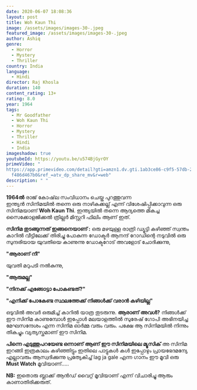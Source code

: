 ```yaml
---
date: 2020-06-07 18:08:36
layout: post
title: Woh Kaun Thi
image: /assets/images/images-30-.jpeg
featured_image: /assets/images/images-30-.jpeg
author: Ashiq
genre:
  - Horror
  - Mystery
  - Thriller
country: India
language:
  - Hindi
director: Raj Khosla
duration: 140
content_rating: 13+
rating: 8.0
year: 1964
tags:
  - Mr Goodfather
  - Woh Kaun Thi
  - Horror
  - Mystery
  - Thriller
  - Hindi
  - India
imageshadow: true
youtubeId: https://youtu.be/u574BjGyrOY
primeVideo: "
https://app.primevideo.com/detail?gti=amzn1.dv.gti.1ab3ce86-c9f5-57db-20b3-fb\
  f486d467b0&ref_=atv_dp_share_mv&r=web"
description: " "
---
```

**1964ൽ** രാജ് കോഷ്‌ല സംവിധാനം ചെയ്ത പുറത്തുവന്ന\
 ഇന്ത്യൻ സിനിമയിൽ തന്നെ ഒരു നാഴികക്കല്ല് എന്ന് വിശേഷിപ്പിക്കാവുന്ന ഒരു സിനിമയാണ് **Woh Kaun Thi**. ഇന്ത്യയിൽ തന്നെ ആദ്യത്തെ മികച്ച  സൈക്കോളജിക്കൽ ത്രില്ലർ മിസ്റ്ററി ഫിലിം ആണ് ഇത്.

**സിനിമ തുടങ്ങുന്നത് ഇങ്ങനെയാണ് :** ഒരു മഴയുള്ള രാത്രി ഡ്യൂട്ടി കഴിഞ്ഞ് സ്വന്തം കാറിൽ വീട്ടിലേക്ക് തിരിച്ചു പോകുന്ന ഡോക്ടർ ആനന്ദ് റോഡിന്റെ നടുവിൽ ഒരു സുന്ദരിയായ യുവതിയെ കാണുന്നു ഡോക്ടറോട് അവളോട് ചോദിക്കുന്നു,

**"ആരാണ് നീ"**

യുവതി മറുപടി നൽകുന്നു,

**"ആരുമല്ല"**

**"നിനക്ക് എങ്ങോട്ടാ  പോകണ്ടത്?"**

**"എനിക്ക് പോകേണ്ട സ്ഥലത്തേക്ക് നിങ്ങൾക്ക് വരാൻ കഴിയില്ല"**

ഒടുവിൽ അവർ ഒരുമിച്ച്  കാറിൽ യാത്ര തുടരുന്നു. **ആരാണ് അവൾ?** നിങ്ങൾക്ക് ഈ സിനിമ കാണുമ്പോൾ ഇപ്പോൾ മലയാളത്തിൽ സുരേഷ് ഗോപി അഭിനയിച്ച മേഘസന്ദേശം എന്ന സിനിമ ഓർമ്മ വരും വരും. പക്ഷേ ആ സിനിമയിൽ നിന്നും തികച്ചും വ്യത്യസ്തമാണ്  ഈ സിനിമ.

**പിന്നെ എടുത്തുപറയേണ്ട ഒന്നാണ് ആണ് ഈ സിനിമയിലെ മ്യൂസിക്** അ സിനിമ ഇറങ്ങി ഇത്രകാലം കഴിഞ്ഞിട്ടും ഇതിലെ പാട്ടുകൾ കൾ ഇപ്പോഴും പ്രായഭേദമന്യേ എല്ലാവരും ആസ്വദിക്കുന്നു പ്രത്യേകിച്ച് lag ja gale എന്ന ഗാനം
ഈ മൂവി ഒരു **Must Watch** മൂവിയാണ്.....

**NB:** ഇതൊരു ബ്ലാക്ക് ആൻഡ് വൈറ്റ് മൂവിയാണ്  എന്ന് വിചാരിച്ചു ആരും കാണാതിരിക്കരുത്.
